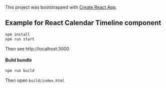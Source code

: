 This project was bootstrapped with [Create React App](./CRA_README.md).

## Example for React Calendar Timeline component

```sh
npm install
npm run start
```

Then see http://localhost:3000

#### Build bundle

```sh
npm run build
```

Then open `build/index.html`
